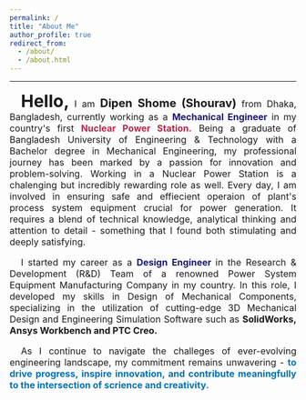 ```yaml
---
permalink: /
title: "About Me"
author_profile: true
redirect_from: 
  - /about/
  - /about.html
---
```

---
<html>
<head>
    <meta charset="UTF-8">
    <meta name="description" content="Dipen Shome's Personal Webpage">
    <meta name="keywords" content="Dipen, Shome">
    <meta name="author" content="Dipen Shome">
    <meta name="viewport" content="width=device-width, initial-scale=1.0">
</head> 
<body>
<p style="text-align:justify ;text-indent:20px; font-size:16px;">
<b style="font-size:30px ;">Hello,</b> 
I am <strong style="font-size:20px;">Dipen Shome (Shourav)</strong> from Dhaka, Bangladesh, currently working as a <strong style="color:#191970;">Mechanical Engineer</strong> in my country's first <strong style="color:#BB2649;">Nuclear Power Station.</strong> Being a graduate of Bangladesh University of Engineering & Technology with a Bachelor degree in Mechanical Engineering, my professional journey has been marked by a passion for innovation and problem-solving. Working in a Nuclear Power Station is a chalenging but incredibly rewarding role as well. Every day, I am involved in ensuring safe and effiecient operaion of plant's process system equipment crucial for power generation. It requires a blend of technical knowledge, analytical thinking and attention to detail - something that I found both stimulating and deeply satisfying.</p>

<p style="text-align:justify; text-indent:20px; font-size:16px;">I started my career as a <strong style="color: #191970;">Design Engineer </strong>in the Research & Development (R&D) Team of a renowned Power System Equipment Manufacturing Company in my country. In this role, I developed my skills in Design of Mechanical Components, specializing in the utilization of cutting-edge 3D Mechanical Design and Engineering Simulation Software such as <strong>SolidWorks, Ansys Workbench and PTC Creo.</strong>
</p>
<p style="text-align:justify; text-indent:20px; font-size:16px;"> As I continue to navigate the challeges of ever-evolving engineering landscape, my commitment remains unwavering - <strong style="color: #0072B5;">to drive progress, inspire innovation, and contribute meaningfully to the intersection of scrience and creativity.</strong> 
</p>

</body>
</html>